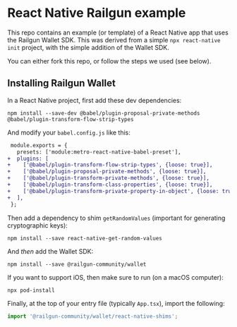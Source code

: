 # React Native Railgun example

This repo contains an example (or template) of a React Native app that uses the
Railgun Wallet SDK.  This was derived from a simple `npx react-native init`
project, with the simple addition of the Wallet SDK.

You can either fork this repo, or follow the steps we used (see below).


## Installing Railgun Wallet

In a React Native project, first add these dev dependencies:

```
npm install --save-dev @babel/plugin-proposal-private-methods @babel/plugin-transform-flow-strip-types
```

And modify your `babel.config.js` like this:

```diff
 module.exports = {
   presets: ['module:metro-react-native-babel-preset'],
+  plugins: [
+    ['@babel/plugin-transform-flow-strip-types', {loose: true}],
+    ['@babel/plugin-proposal-private-methods', {loose: true}],
+    ['@babel/plugin-transform-private-methods', {loose: true}],
+    ['@babel/plugin-transform-class-properties', {loose: true}],
+    ['@babel/plugin-transform-private-property-in-object', {loose: true}],
+  ],
 };
```

Then add a dependency to shim `getRandomValues` (important for generating cryptographic keys):

```
npm install --save react-native-get-random-values
```

And *then* add the Wallet SDK:

```
npm install --save @railgun-community/wallet
```

If you want to support iOS, then make sure to run (on a macOS computer):

```
npx pod-install
```

Finally, at the top of your entry file (typically `App.tsx`), import the following:

```js
import '@railgun-community/wallet/react-native-shims';
```
